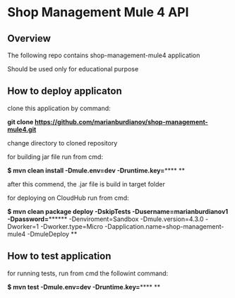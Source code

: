 # Shop Management Mule 4 API

## Overview

The following repo contains shop-management-mule4 application

Should be used only for educational purpose

## How to deploy applicaton

clone this application by command:

**git clone https://github.com/marianburdianov/shop-management-mule4.git**

change directory to cloned repository

for building jar file run from cmd:

**$ mvn clean install -Dmule.env=dev -Druntime.key=****** **

after this commend, the .jar file is build in target folder

for deploying on CloudHub run from cmd:

**$ mvn clean package deploy -DskipTests -Dusername=marianburdianov1 -Dpassword=******** -Denviroment=Sandbox -Dmule.version=4.3.0 -Dworker=1 -Dworker.type=Micro -Dapplication.name=shop-management-mule4 -DmuleDeploy
  **

## How to test application

for running tests, run from cmd the followint command:

**$ mvn test -Dmule.env=dev -Druntime.key=******  **
 